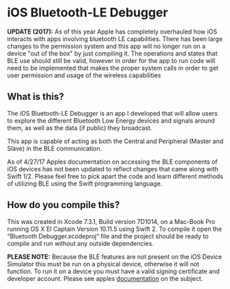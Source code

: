 # iOS Bluetooth-LE Debugger

**UPDATE (2017):** As of this year Apple has completely overhauled how iOS interacts with apps involving bluetooth LE capabilities. There has been large changes to the permission system and this app will no longer run on a device "out of the box" by just compiling it. The operations and states that BLE use should still be valid, however in order for the app to run code will need to be implemented that makes the proper system calls in order to get user permission and usage of the wireless capabilities


## What is this?

The iOS Bluetooth-LE Debugger is an app I developed that will allow users to explore the different Bluetooth Low Energy devices and signals around them, as well as the data (if public) they broadcast. 

This app is capable of acting as both the Central and Peripheral (Master and Slave) in the BLE communication.

As of 4/27/17 Apples documentation on accessing the BLE components of iOS devices has not been updated to reflect changes that came along with Swift 1/2. Please feel free to pick apart the code and learn different methods of utilizing BLE using the Swift programming language.

## How do you compile this?

This was created in Xcode 7.3.1, Build version 7D1014, on a Mac-Book Pro running OS X El Captain Version 10.11.5 using Swift 2. To compile it open the “Bluetooth Debugger.xcodeproj” file and the project should be ready to compile and run without any outside dependencies.


**PLEASE NOTE:** Because the BLE features are not present on the iOS Device Simulator this must be run on a physical device, otherwise it will not function. To run it on a device you must have a valid signing certificate and developer account. Please see apples [documentation](https://developer.apple.com/library/content/documentation/IDEs/Conceptual/AppDistributionGuide/TestingYouriOSApp/TestingYouriOSApp.html) on the subject. 


